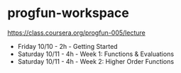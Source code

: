 progfun-workspace
=================

https://class.coursera.org/progfun-005/lecture

- Friday 10/10 - 2h - Getting Started
- Saturday 10/11 - 4h - Week 1: Functions & Evaluations
- Saturday 10/11 - 4h - Week 2: Higher Order Functions